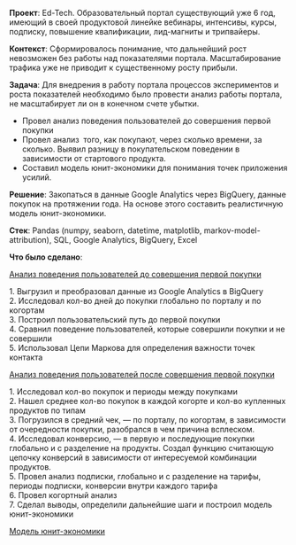 <p><strong>Проект</strong>: <span>Ed-Tech. Образовательный портал существующий уже 6 год, имеющий в своей продуктовой линейке вебинары, интенсивы, курсы, подписку, повышение квалификации, лид-магниты и трипвайеры.</span></p>
<p><strong>Контекст</strong>: <span>Сформировалось понимание, что дальнейший рост невозможен без работы над показателями портала. Масштабирование трафика уже не приводит к существенному росту прибыли.</span></p>
<p><strong>Задача</strong>: <span>Для внедрения в работу портала процессов экспериментов и роста показателей необходимо было провести анализ работы портала, не масштабирует ли он в конечном счете убытки. </span></p>
<ul>
<li><span>Провел анализ поведения пользователей до совершения первой покупки</span></li>
<li><span>Провел анализ&nbsp; того, как покупают, через сколько времени, за сколько. Выявил разницу в покупательском поведении в зависимости от стартового продукта.</span></li>
<li><span>Составил модель юнит-экономики для понимания точек приложения усилий.</span></li>
</ul>
<p><strong>Решение</strong>: Закопаться в данные Google Analytics через BigQuery, данные покупок на протяжении года. На основе этого составить реалистичную модель юнит-экономики.</p>
<p><strong>Стек</strong>: Pandas (numpy, seaborn, datetime, matplotlib, markov-model-attribution), SQL, Google Analytics, BigQuery, Excel</p>
<p><strong>Что было сделано</strong>:</p>
<p><a href="https://nbviewer.org/github/artem-ilienkov/product_analysis_ed_tech/blob/7259bd8ffe29bd34d25e09680470b24b8c8315f1/ed_tech_ga.ipynb#step1">Анализ поведения пользователей до совершения первой покупки</a></p>
<p>1. Выгрузил и преобразовал данные из Google Analytics в BigQuery<br />2. Исследовал кол-во дней до покупки глобально по порталу и по когортам<br />3. Построил пользовательский путь до первой покупки<br />4. Сравнил поведение пользователей, которые совершили покупки и не совершили<br />5. Использовал Цепи Маркова для определения важности точек контакта</p>
<p><a href="https://nbviewer.org/github/artem-ilienkov/product_analysis_ed_tech/blob/main/ed_tech_sales.ipynb">Анализ поведения пользователей после совершения первой покупки</a></p>
<p>1. Исследовал кол-во покупок и периоды между покупками<br />2.&nbsp;Нашел среднее кол-во покупок в каждой когорте и кол-во купленных продуктов по типам<br />3. Погрузился в средний чек, &mdash; по порталу, по когортам, в зависимости от очередности покупки, разобрался в чем причина всплеском.<br />4. Исследовал конверсию, &mdash; в первую и последующие покупки глобально и с разделение на продукты. Создал функцию считающую цепочку конверсий в зависимости от интересуемой комбинации продуктов.<br />5. Провел анализ подписки, глобально и с разделение на тарифы, периоды подписки, конверсии внутри каждого тарифа<br />6. Провел когортный анализ<br />7. Сделал выводы, определили дальнейшие шаги и построил модель юнит-экономики</p>
<p><a href="https://docs.google.com/spreadsheets/d/1wn9SelDJIRS0H85UC8_lxbvhup3n5LA88nZ3PTuQYHg/edit?usp=sharing">Модель юнит-экономики</a></p>
<p></p>

